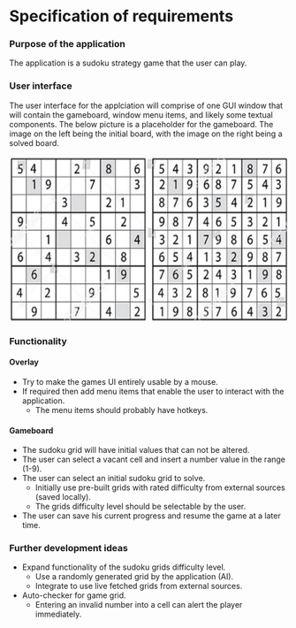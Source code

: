 # Specification of requirements

### Purpose of the application

The application is a sudoku strategy game that the user can play.

### User interface

The user interface for the applciation will comprise of one GUI window that will contain the gameboard, window menu items, and likely some textual components. The below picture is a placeholder for the gameboard. The image on the left being the initial board, with the image on the right being a solved board.

<img src="./kuvat/sudoku.jpg" width="600" height="300" />

### Functionality

#### Overlay
- Try to make the games UI entirely usable by a mouse.
- If required then add menu items that enable the user to interact with the application. 
  - The menu items should probably have hotkeys. 

#### Gameboard

- The sudoku grid will have initial values that can not be altered.
- The user can select a vacant cell and insert a number value in the range (1-9).
- The user can select an initial sudoku grid to solve.
  - Initially use pre-built grids with rated difficulty from external sources (saved locally).
  - The grids difficulty level should be selectable by the user.
- The user can save his current progress and resume the game at a later time.

### Further development ideas

- Expand functionality of the sudoku grids difficulty level.
  - Use a randomly generated grid by the application (AI).
  - Integrate to use live fetched grids from external sources.
- Auto-checker for game grid.
  - Entering an invalid number into a cell can alert the player immediately.
